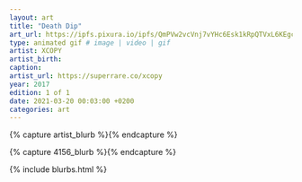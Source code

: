 ```yaml
---
layout: art
title: "Death Dip"
art_url: https://ipfs.pixura.io/ipfs/QmPVw2vcVnj7vYHc6Esk1kRpQTVxL6KEgc5bmF6PFjR4Xi
type: animated gif # image | video | gif
artist: XCOPY
artist_birth: 
caption: 
artist_url: https://superrare.co/xcopy
year: 2017
edition: 1 of 1
date: 2021-03-20 00:03:00 +0200
categories: art
---
```



{% capture artist_blurb %}{% endcapture %}

{% capture 4156_blurb %}{% endcapture %}


{% include blurbs.html %}
		